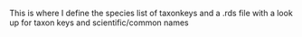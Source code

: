 This is where I define the species list of taxonkeys and a .rds file with a look up for taxon keys and scientific/common names